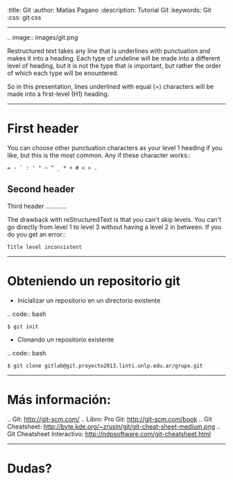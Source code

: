 :title: Git
:author: Matías Pagano
:description: Tutorial Git
:keywords: Git
:css: git.css

----

.. image:: images/git.png


Restructured text takes any line that is underlines with punctuation and
makes it into a heading. Each type of undeline will be made into a different
level of heading, but it is not the type that is important, but rather the
order of which each type will be enountered.

So in this presentation, lines underlined with equal (=) characters will be
made into a first-level (H1) heading.

----

First header
============

You can choose other punctuation characters as your level 1 heading if you like,
but this is the most common. Any if these character works::

    = - ` : ' " ~ ^ _ * + # < > .

Second header
-------------

Third header
............

The drawback with reStructuredText is that you can't skip levels. You can't
go directly from level 1 to level 3 without having a level 2 in between.
If you do you get an error::

    Title level inconsistent

----

Obteniendo un repositorio git
=============================
    
- Inicializar un repositorio en un directorio existente

.. code:: bash

	$ git init

- Clonando un repositorio existente

.. code:: bash

	$ git clone gitlab@git.proyecto2013.linti.unlp.edu.ar/grupo.git
	
----

Más información:
================

.. Git: http://git-scm.com/
.. Libro: Pro Git: http://git-scm.com/book
.. Git Cheatsheet: http://byte.kde.org/~zrusin/git/git-cheat-sheet-medium.png
.. Git Cheatsheet Interactivo: http://ndpsoftware.com/git-cheatsheet.html

----

Dudas?
======
